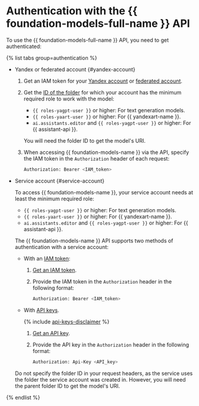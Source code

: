 # Authentication with the {{ foundation-models-full-name }} API

To use the {{ foundation-models-full-name }} API, you need to get authenticated:

{% list tabs group=authentication %}

- Yandex or federated account {#yandex-account}

  1. Get an IAM token for your [Yandex account](../../iam/operations/iam-token/create.md) or [federated account](../../iam/operations/iam-token/create-for-federation.md).
  1. Get the [ID of the folder](../../resource-manager/operations/folder/get-id.md) for which your account has the minimum required role to work with the model:
     * `{{ roles-yagpt-user }}` or higher: For text generation models.
     * `{{ roles-yaart-user }}` or higher: For {{ yandexart-name }}.
     * `ai.assistants.editor` and `{{ roles-yagpt-user }}` or higher: For {{ assistant-api }}.
     
     You will need the folder ID to get the model's URI.

  1. When accessing {{ foundation-models-name }} via the API, specify the IAM token in the `Authorization` header of each request:

      ```bash
      Authorization: Bearer <IAM_token>
      ```

- Service account {#service-account}

   To access {{ foundation-models-name }}, your service account needs at least the minimum required role:
     * `{{ roles-yagpt-user }}` or higher: For text generation models.
     * `{{ roles-yaart-user }}` or higher: For {{ yandexart-name }}.
     * `ai.assistants.editor` and `{{ roles-yagpt-user }}` or higher: For {{ assistant-api }}.
      
   The {{ foundation-models-name }} API supports two methods of authentication with a service account:

   * With an [IAM token](../../iam/concepts/authorization/iam-token.md):

      1. [Get an IAM token](../../iam/operations/iam-token/create-for-sa.md).
      1. Provide the IAM token in the `Authorization` header in the following format:

         ```bash
         Authorization: Bearer <IAM_token>
         ```

   * With [API keys](../../iam/concepts/authorization/api-key.md).

     {% include [api-keys-disclaimer](../../_includes/iam/api-keys-disclaimer.md) %}

      1. [Get an API key](../../iam/operations/authentication/manage-api-keys.md#create-api-key).
      1. Provide the API key in the `Authorization` header in the following format:

         ```bash
         Authorization: Api-Key <API_key>
         ```

   Do not specify the folder ID in your request headers, as the service uses the folder the service account was created in. However, you will need the parent folder ID to get the model's URI.

{% endlist %}
